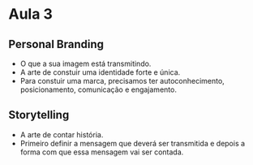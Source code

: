 # Aula 3

## Personal Branding
* O que a sua imagem está transmitindo.
* A arte de constuir uma identidade forte e única.
* Para constuir uma marca, precisamos ter autoconhecimento, posicionamento, comunicação e engajamento.

## Storytelling
* A arte de contar história.
* Primeiro definir a mensagem que deverá ser transmitida e depois a forma com que essa mensagem vai ser contada.